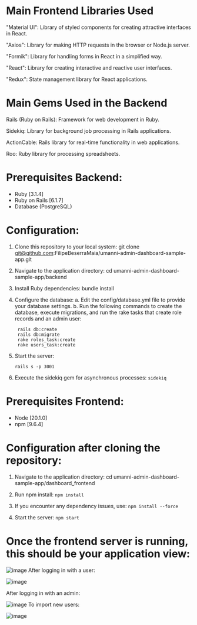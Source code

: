 # Main Frontend Libraries Used
"Material UI":
Library of styled components for creating attractive interfaces in React.

"Axios":
Library for making HTTP requests in the browser or Node.js server.

"Formik":
Library for handling forms in React in a simplified way.

"React":
Library for creating interactive and reactive user interfaces.

"Redux":
State management library for React applications.


# Main Gems Used in the Backend
Rails (Ruby on Rails): Framework for web development in Ruby.

Sidekiq: Library for background job processing in Rails applications.

ActionCable: Rails library for real-time functionality in web applications.

Roo: Ruby library for processing spreadsheets.





# Prerequisites Backend:
- Ruby [3.1.4]
- Ruby on Rails [6.1.7]
- Database (PostgreSQL)


# Configuration:
1. Clone this repository to your local system: 
   git clone git@github.com:FilipeBeserraMaia/umanni-admin-dashboard-sample-app.git

2. Navigate to the application directory:
   cd umanni-admin-dashboard-sample-app/backend

3. Install Ruby dependencies:
   bundle install

4. Configure the database:
   a. Edit the config/database.yml file to provide your database settings.
   b. Run the following commands to create the database, execute migrations, and run the rake tasks that create role records and an admin user:
     ```
      rails db:create
      rails db:migrate
      rake roles_task:create
      rake users_task:create
   ```

5. Start the server:
    ``` 
    rails s -p 3001 
    
    ```

6. Execute the sidekiq gem for asynchronous processes:
    ``` sidekiq  ```


# Prerequisites Frontend:
- Node [20.1.0]
- npm [9.6.4]


# Configuration after cloning the repository:
1. Navigate to the application directory:
   cd umanni-admin-dashboard-sample-app/dashboard_frontend

2. Run npm install:
    ``` npm install  ```

3. If you encounter any dependency issues, use:
    ``` npm install --force ```

4. Start the server:
    ``` npm start ```


# Once the frontend server is running, this should be your application view:

![image](https://github.com/FilipeBeserraMaia/umanni-admin-dashboard-sample-app/assets/60049042/51bdbfbc-a962-40e1-b966-8784e660db8f)
After logging in with a user:

![image](https://github.com/FilipeBeserraMaia/umanni-admin-dashboard-sample-app/assets/60049042/56af23e6-c64c-4cdd-abe0-75c38410c0ae)

After logging in with an admin:

![image](https://github.com/FilipeBeserraMaia/umanni-admin-dashboard-sample-app/assets/60049042/e4672176-fe9d-4f0c-b578-bef04352aab0)
To import new users:

![image](https://github.com/FilipeBeserraMaia/umanni-admin-dashboard-sample-app/assets/60049042/4ed19f23-0a78-43f8-afe8-506f0e28af00)
